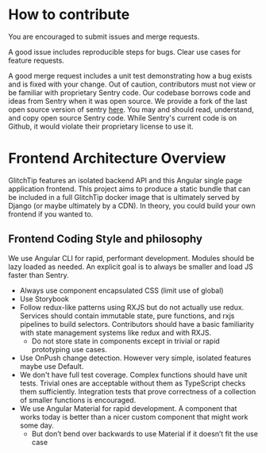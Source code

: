 # How to contribute

You are encouraged to submit issues and merge requests.

A good issue includes reproducible steps for bugs. Clear use cases for feature requests.

A good merge request includes a unit test demonstrating how a bug exists and is fixed with your change. Out of caution, contributors must not view or be familiar with proprietary Sentry code. Our codebase borrows code and ideas from Sentry when it was open source. We provide a fork of the last open source version of sentry [here](https://gitlab.com/glitchtip/sentry-open-source). You may and should read, understand, and copy open source Sentry code. While Sentry's current code is on Github, it would violate their proprietary license to use it.

# Frontend Architecture Overview

GlitchTip features an isolated backend API and this Angular single page application frontend. This project aims to produce a static bundle that can be included in a full GlitchTip docker image that is ultimately served by Django (or maybe ultimately by a CDN). In theory, you could build your own frontend if you wanted to.

## Frontend Coding Style and philosophy

We use Angular CLI for rapid, performant development. Modules should be lazy loaded as needed. An explicit goal is to always be smaller and load JS faster than Sentry.

- Always use component encapsulated CSS (limit use of global)
- Use Storybook
- Follow redux-like patterns using RXJS but do not actually use redux. Services should contain immutable state, pure functions, and rxjs pipelines to build selectors. Contributors should have a basic familiarity with state management systems like redux and with RXJS.
  - Do not store state in components except in trivial or rapid prototyping use cases.
- Use OnPush change detection. However very simple, isolated features maybe use Default.
- We don't have full test coverage. Complex functions should have unit tests. Trivial ones are acceptable without them as TypeScript checks them sufficiently. Integration tests that prove correctness of a collection of smaller functions is encouraged.
- We use Angular Material for rapid development. A component that works today is better than a nicer custom component that might work some day.
  - But don’t bend over backwards to use Material if it doesn’t fit the use case
